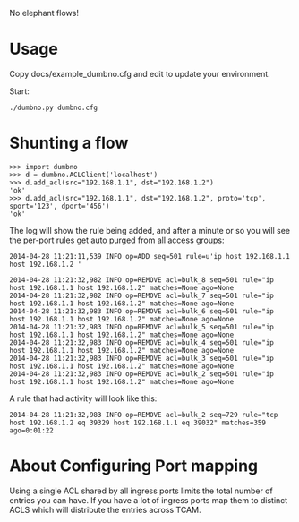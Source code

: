 No elephant flows!

Usage
=====

Copy docs/example\_dumbno.cfg and edit to update your environment.

Start:

    ./dumbno.py dumbno.cfg


Shunting a flow
===============

    >>> import dumbno
    >>> d = dumbno.ACLClient('localhost')
    >>> d.add_acl(src="192.168.1.1", dst="192.168.1.2")
    'ok'
    >>> d.add_acl(src="192.168.1.1", dst="192.168.1.2", proto='tcp', sport='123', dport='456')
    'ok'

The log will show the rule being added, and after a minute or so you will see
the per-port rules get auto purged from all access groups:

    2014-04-28 11:21:11,539 INFO op=ADD seq=501 rule=u'ip host 192.168.1.1  host 192.168.1.2 '

    2014-04-28 11:21:32,982 INFO op=REMOVE acl=bulk_8 seq=501 rule="ip host 192.168.1.1 host 192.168.1.2" matches=None ago=None
    2014-04-28 11:21:32,982 INFO op=REMOVE acl=bulk_7 seq=501 rule="ip host 192.168.1.1 host 192.168.1.2" matches=None ago=None
    2014-04-28 11:21:32,983 INFO op=REMOVE acl=bulk_6 seq=501 rule="ip host 192.168.1.1 host 192.168.1.2" matches=None ago=None
    2014-04-28 11:21:32,983 INFO op=REMOVE acl=bulk_5 seq=501 rule="ip host 192.168.1.1 host 192.168.1.2" matches=None ago=None
    2014-04-28 11:21:32,983 INFO op=REMOVE acl=bulk_4 seq=501 rule="ip host 192.168.1.1 host 192.168.1.2" matches=None ago=None
    2014-04-28 11:21:32,983 INFO op=REMOVE acl=bulk_3 seq=501 rule="ip host 192.168.1.1 host 192.168.1.2" matches=None ago=None
    2014-04-28 11:21:32,983 INFO op=REMOVE acl=bulk_2 seq=501 rule="ip host 192.168.1.1 host 192.168.1.2" matches=None ago=None

A rule that had activity will look like this:

    2014-04-28 11:21:32,983 INFO op=REMOVE acl=bulk_2 seq=729 rule="tcp host 192.168.1.2 eq 39329 host 192.168.1.1 eq 39032" matches=359 ago=0:01:22


About Configuring Port mapping
===============================

Using a single ACL shared by all ingress ports limits the total number of
entries you can have.  If you have a lot of ingress ports map them to
distinct ACLS which will distribute the entries across TCAM.
